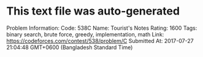 # This text file was auto-generated

Problem Information:
Code: 538C
Name: Tourist's Notes
Rating: 1600
Tags: binary search, brute force, greedy, implementation, math
Link: https://codeforces.com/contest/538/problem/C
Submitted At: 2017-07-27 21:04:48 GMT+0600 (Bangladesh Standard Time)